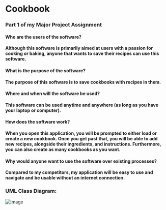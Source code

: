 # Cookbook
### Part 1 of my Major Project Assignment


#### Who are the users of the software? 
**Although this software is primarily aimed at users with a passion for cooking or baking, anyone that wants to save their recipes can use this software.**

#### What is the purpose of the software?
**The purpose of this software is to save cookbooks with recipes in them.**

#### Where and when will the software be used?
**This software can be used anytime and anywhere (as long as you have your laptop or computer).**

#### How does the software work?
**When you open this application, you will be prompted to either load or create a new cookbook. Once you get past that, you will be able to add new recipes, alongside their ingredients, and instructions. Furthermore, you can also create as many cookbooks as you want.**

#### Why would anyone want to use the software over existing processes?
**Compared to my competitors, my application will be easy to use and navigate and be usable without an internet connection.**



### UML Class Diagram:

![image](https://user-images.githubusercontent.com/100208400/160670712-d6968da0-7b1a-4c5b-9eda-fa92fa8e56a9.png)

